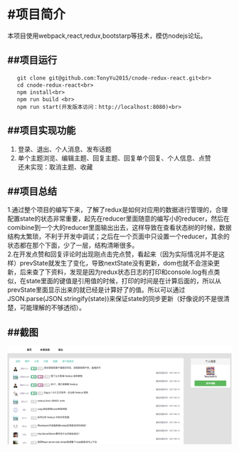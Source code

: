 #项目简介<br>
====
  本项目使用webpack,react,redux,bootstarp等技术，模仿nodejs论坛。<br>

##项目运行<br>
----
```
   git clone git@github.com:TonyYu2015/cnode-redux-react.git<br>
   cd cnode-redux-react<br>
   npm install<br>
   npm run build <br>
   npm run start(开发版本访问：http://localhost:8080)<br>
   ```
   
##项目实现功能<br>
----
1. 登录、退出、个人消息、发布话题
2. 单个主题浏览、编辑主题、回复主题、回复单个回复、个人信息、点赞<br>
还未实现：取消主题、收藏


##项目总结<br>
----
1.通过整个项目的编写下来，了解了redux是如何对应用的数据进行管理的，合理配置state的状态非常重要，起先在reducer里面随意的编写小的reducer，然后在comibine到一个大的reducer里面输出出去，这样导致在查看状态树的时候，数据结构太繁琐，不利于开发中调试；之后在一个页面中只设置一个reducer，其余的状态都在那个下面，少了一层，结构清晰很多。<br>
2.在开发点赞和回复评论时出现刚点击完点赞，看起来（因为实际情况并不是这样）prevState就发生了变化，导致nextState没有更新，dom也就不会渲染更新，后来查了下资料，发现是因为redux状态日志的打印和console.log有点类似，在state里面的键值是引用值的时候，打印的时间是在计算后面的，所以从prevState里面显示出来的就已经是计算好了的值。所以可以通过JSON.parse(JSON.stringify(state))来保证state的同步更新（好像说的不是很清楚，可能理解的不够透彻）。<br>

##截图<br>
----
![Alt text](/static/images/首页.png)
